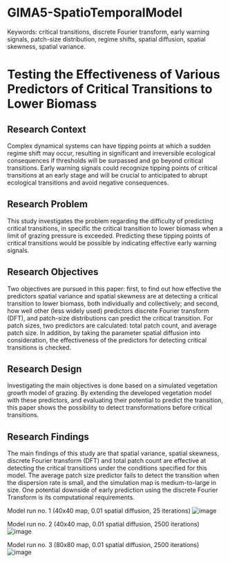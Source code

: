 # GIMA5-SpatioTemporalModel

Keywords: critical transitions, discrete Fourier transform, early warning signals, patch-size distribution, regime shifts, spatial diffusion, spatial skewness, spatial variance.

# Testing the Effectiveness of Various Predictors of Critical Transitions to Lower Biomass

## Research Context
Complex dynamical systems can have tipping points at which a sudden regime shift may occur, resulting in significant and irreversible ecological consequences if thresholds will be surpassed and go beyond critical transitions. Early warning signals could recognize tipping points of critical transitions at an early stage and will be crucial to anticipated to abrupt ecological transitions and avoid negative consequences. 

## Research Problem
This study investigates the problem regarding the difficulty of predicting critical transitions, in specific the critical transition to lower biomass when a limit of grazing pressure is exceeded. Predicting these tipping points of critical transitions would be possible by indicating effective early warning signals. 

## Research Objectives
Two objectives are pursued in this paper: first, to find out how effective the predictors spatial variance and spatial skewness are at detecting a critical transition to lower biomass, both individually and collectively; and second, how well other (less widely used) predictors discrete Fourier transform (DFT), and patch-size distributions can predict the critical transition. For patch sizes, two predictors are calculated: total patch count, and average patch size. In addition, by taking the parameter spatial diffusion into consideration, the effectiveness of the predictors for detecting critical transitions is checked. 

## Research Design
Investigating the main objectives is done based on a simulated vegetation growth model of grazing. By extending the developed vegetation model with these predictors, and evaluating their potential to predict the transition, this paper shows the possibility to detect transformations before critical transitions. 

## Research Findings
The main findings of this study are that spatial variance, spatial skewness, discrete Fourier transform (DFT) and total patch count are effective at detecting the critical transitions under the conditions specified for this model. The average patch size predictor fails to detect the transition when the dispersion rate is small, and the simulation map is medium-to-large in size. One potential downside of early prediction using the discrete Fourier Transform is its computational requirements.

Model run no. 1 (40x40 map, 0.01 spatial diffusion, 25 iterations)
![image](https://user-images.githubusercontent.com/94464752/229818570-c14b5990-34ae-44c6-87ec-2fab0af0e69d.png)

Model run no. 2 (40x40 map, 0.01 spatial diffusion, 2500 iterations)
![image](https://user-images.githubusercontent.com/94464752/229819082-ed4af46e-a0d7-402a-b213-7463165a4f0b.png)

Model run no. 3 (80x80 map, 0.01 spatial diffusion, 2500 iterations)
![image](https://user-images.githubusercontent.com/94464752/229819367-5da58ea7-f2e6-4a57-854a-0c4981a761a8.png)
